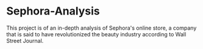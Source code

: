 # Sephora-Analysis
This project is of an in-depth analysis of Sephora's online store, a company that is said to have revolutionized the beauty industry according to Wall Street Journal.
